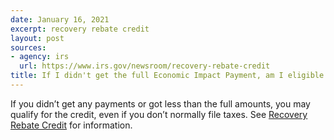 ```yaml
---
date: January 16, 2021
excerpt: recovery rebate credit
layout: post
sources:
- agency: irs
  url: https://www.irs.gov/newsroom/recovery-rebate-credit
title: If I didn't get the full Economic Impact Payment, am I eligible to claim the Recovery Rebate Credit when I file my 2020 tax return?
---
```


If you didn’t get any payments or got less than the full amounts, you may qualify for the credit, even if you don’t normally file taxes. See [Recovery Rebate Credit](https://www.irs.gov/newsroom/recovery-rebate-credit) for information.